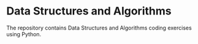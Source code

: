 # Data Structures and Algorithms

The repository contains Data Structures and Algorithms coding exercises using Python.
